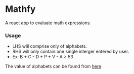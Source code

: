 # Mathfy
A react app to evaluate math expressions.

<h3>Usage</h3>
<ul>
<li>LHS will comprise only of alphabets.</li>
<li>RHS will only contain one single interger entered by user.</li>
<li>Ex: B + C - D + P + V - A > 53</li>
</ul>

<p>The value of alphabets can be found from <a href="https://mathfy-backend.herokuapp.com/getData">here</a> </p>

